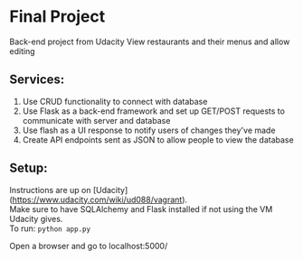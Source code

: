 Final Project
===========

Back-end project from Udacity
View restaurants and their menus and allow editing


Services:
-----------
1) Use CRUD functionality to connect with database  
2) Use Flask as a back-end framework and set up GET/POST requests to communicate with server and database  
3) Use flash as a UI response to notify users of changes they've made  
4) Create API endpoints sent as JSON to allow people to view the database  

Setup:
-----------
Instructions are up on [Udacity] (https://www.udacity.com/wiki/ud088/vagrant).  
Make sure to have SQLAlchemy and Flask installed if not using the VM Udacity gives.  
To run:
`python app.py`

Open a browser and go to localhost:5000/
